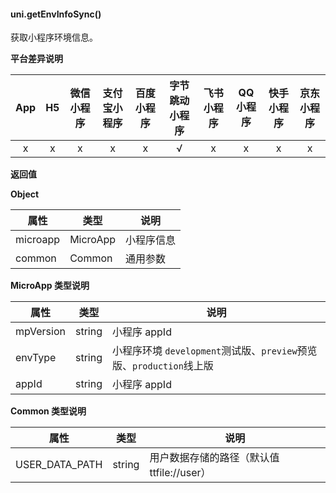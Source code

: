 #### uni.getEnvInfoSync()

获取小程序环境信息。

**平台差异说明**

|App|H5|微信小程序|支付宝小程序|百度小程序|字节跳动小程序|飞书小程序|QQ小程序|快手小程序|京东小程序|
|:-:|:-:|:-:|:-:|:-:|:-:|:-:|:-:|:-:|:-:|
|x|x|x|x|x|√|x|x|x|x|

**返回值**

**Object**

| 属性 | 类型 | 说明 |
| --- | --- | --- |
| microapp | MicroApp| 小程序信息 |
| common | Common | 通用参数 |


**MicroApp 类型说明**

| 属性 | 类型 | 说明 |
| --- | --- | --- |
| mpVersion | string | 小程序 appId |
| envType| string | 小程序环境 `development`测试版、`preview`预览版、`production`线上版 |
| appId| string | 小程序 appId |


**Common 类型说明**

| 属性 | 类型 | 说明 |
| --- | --- | --- |
| USER_DATA_PATH | string | 用户数据存储的路径（默认值 ttfile://user）|
